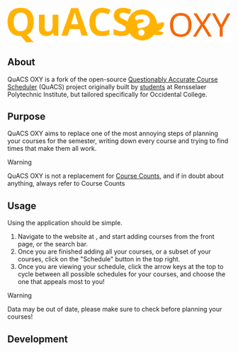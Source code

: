 ![Quacs OXY](quacs-oxy-logo.svg)

## About

QuACS OXY is a fork of the open-source [Questionably Accurate Course Scheduler](https://quacs.org/) (QuACS) project originally built by [students](https://github.com/quacs/quacs/graphs/contributors) at Rensselaer Polytechnic Institute, but tailored specifically for Occidental College.

## Purpose

QuACS OXY aims to replace one of the most annoying steps of planning your courses for the semester, writing down every course and trying to find times that make them all work.

> [!WARNING]
> QuACS OXY is not a replacement for [Course Counts](https://counts.oxy.edu/), and if in doubt about anything, always refer to Course Counts

## Usage

Using the application should be simple.

1. Navigate to the website at <placeholder>, and start adding courses from the front page, or the search bar.
2. Once you are finished adding all your courses, or a subset of your courses, click on the "Schedule" button in the top right.
3. Once you are viewing your schedule, click the arrow keys at the top to cycle between all possible schedules for your courses, and choose the one that appeals most to you!

> [!WARNING]
> Data may be out of date, please make sure to check before planning your courses! <Insert instructions on how to check here>

## Development
